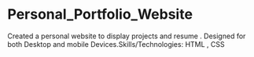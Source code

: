 # Personal_Portfolio_Website
Created a personal website to display projects and resume . Designed for both Desktop and mobile Devices.Skills/Technologies: HTML , CSS
